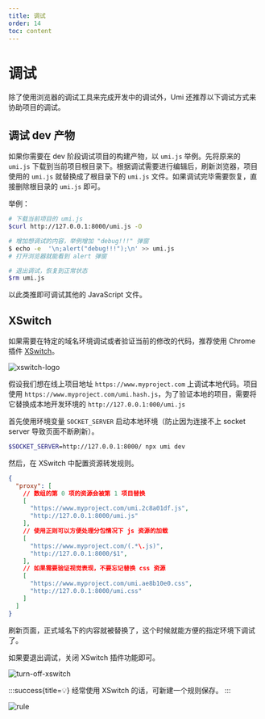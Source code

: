 ```yaml
---
title: 调试
order: 14
toc: content
---
```


# 调试

除了使用浏览器的调试工具来完成开发中的调试外，Umi 还推荐以下调试方式来协助项目的调试。

## 调试 dev 产物

如果你需要在 dev 阶段调试项目的构建产物，以 `umi.js` 举例。先将原来的 `umi.js` 下载到当前项目根目录下。根据调试需要进行编辑后，刷新浏览器，项目使用的 `umi.js` 就替换成了根目录下的 `umi.js` 文件。如果调试完毕需要恢复，直接删除根目录的 `umi.js` 即可。

举例：
```bash
# 下载当前项目的 umi.js
$curl http://127.0.0.1:8000/umi.js -O

# 增加想调试的内容，举例增加 "debug!!!" 弹窗
$ echo -e  '\n;alert("debug!!!");\n' >> umi.js
# 打开浏览器就能看到 alert 弹窗

# 退出调试，恢复到正常状态
$rm umi.js
```

以此类推即可调试其他的 JavaScript 文件。

## XSwitch

如果需要在特定的域名环境调试或者验证当前的修改的代码，推荐使用 Chrome 插件 [XSwitch](https://chrome.google.com/webstore/detail/xswitch/idkjhjggpffolpidfkikidcokdkdaogg)。


![xswitch-logo](https://gw.alipayobjects.com/mdn/rms_ffea06/afts/img/A*fp9yRINN6aMAAAAAAAAAAAAAARQnAQ)


假设我们想在线上项目地址 `https://www.myproject.com` 上调试本地代码。项目使用 `https://www.myproject.com/umi.hash.js`，为了验证本地的项目，需要将它替换成本地开发环境的 `http://127.0.0.1:000/umi.js`

首先使用环境变量 `SOCKET_SERVER` 启动本地环境（防止因为连接不上 socket server 导致页面不断刷新）。
```bash
$SOCKET_SERVER=http://127.0.0.1:8000/ npx umi dev
```

然后，在 XSwitch 中配置资源转发规则。
```json
{
  "proxy": [
    // 数组的第 0 项的资源会被第 1 项目替换
    [
      "https://www.myproject.com/umi.2c8a01df.js",
      "http://127.0.0.1:8000/umi.js"
    ],
    // 使用正则可以方便处理分包情况下 js 资源的加载
    [
      "https://www.myproject.com/(.*\.js)",
      "http://127.0.0.1:8000/$1",
    ],
    // 如果需要验证视觉表现，不要忘记替换 css 资源
    [
      "https://www.myproject.com/umi.ae8b10e0.css",
      "http://127.0.0.1:8000/umi.css"
    ]
  ]
}
```

刷新页面，正式域名下的内容就被替换了，这个时候就能方便的指定环境下调试了。

如果要退出调试，关闭 XSwitch 插件功能即可。

![turn-off-xswitch](https://gw.alipayobjects.com/mdn/rms_ffea06/afts/img/A*qXbNQJvz8-QAAAAAAAAAAAAAARQnAQ)

:::success{title=💡}
经常使用 XSwitch 的话，可新建一个规则保存。
:::

![rule](https://gw.alipayobjects.com/mdn/rms_ffea06/afts/img/A*oWfiT6R0SJkAAAAAAAAAAAAAARQnAQ)
